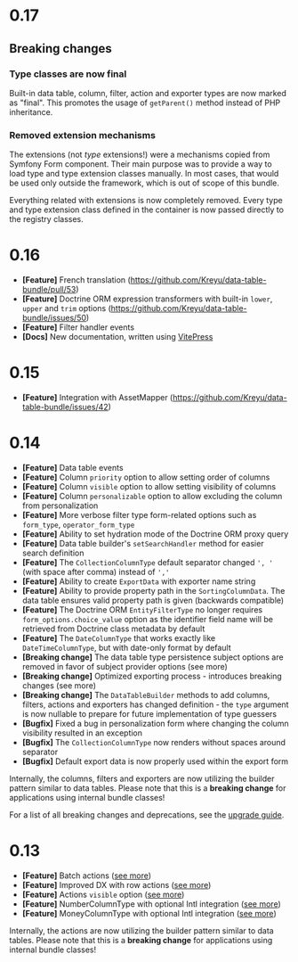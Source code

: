 # 0.17

## Breaking changes

### Type classes are now final

Built-in data table, column, filter, action and exporter types are now marked as "final".
This promotes the usage of `getParent()` method instead of PHP inheritance.

### Removed extension mechanisms

The extensions (not *type* extensions!) were a mechanisms copied from Symfony Form component.
Their main purpose was to provide a way to load type and type extension classes manually.
In most cases, that would be used only outside the framework, which is out of scope of this bundle.

Everything related with extensions is now completely removed.
Every type and type extension class defined in the container is now passed directly to the registry classes.

# 0.16

- **[Feature]** French translation (https://github.com/Kreyu/data-table-bundle/pull/53)
- **[Feature]** Doctrine ORM expression transformers with built-in `lower`, `upper` and `trim` options (https://github.com/Kreyu/data-table-bundle/issues/50)
- **[Feature]** Filter handler events
- **[Docs]** New documentation, written using [VitePress](https://vitepress.dev/)

# 0.15

- **[Feature]** Integration with AssetMapper (https://github.com/Kreyu/data-table-bundle/issues/42)

# 0.14

- **[Feature]** Data table events
- **[Feature]** Column `priority` option to allow setting order of columns
- **[Feature]** Column `visible` option to allow setting visibility of columns
- **[Feature]** Column `personalizable` option to allow excluding the column from personalization
- **[Feature]** More verbose filter type form-related options such as `form_type`, `operator_form_type`
- **[Feature]** Ability to set hydration mode of the Doctrine ORM proxy query
- **[Feature]** Data table builder's `setSearchHandler` method for easier search definition
- **[Feature]** The `CollectionColumnType` default separator changed `', '` (with space after comma) instead of `','`
- **[Feature]** Ability to create `ExportData` with exporter name string
- **[Feature]** Ability to provide property path in the `SortingColumnData`. The data table ensures valid property path is given (backwards compatible)
- **[Feature]** The Doctrine ORM `EntityFilterType` no longer requires `form_options.choice_value` option as the identifier field name will be retrieved from Doctrine class metadata by default
- **[Feature]** The `DateColumnType` that works exactly like `DateTimeColumnType`, but with date-only format by default
- **[Breaking change]** The data table type persistence subject options are removed in favor of subject provider options (see more)
- **[Breaking change]** Optimized exporting process - introduces breaking changes (see more)
- **[Breaking change]** The `DataTableBuilder` methods to add columns, filters, actions and exporters has changed definition - the `type` argument is now nullable to prepare for future implementation of type guessers
- **[Bugfix]** Fixed a bug in personalization form where changing the column visibility resulted in an exception
- **[Bugfix]** The `CollectionColumnType` now renders without spaces around separator
- **[Bugfix]** Default export data is now properly used within the export form 

Internally, the columns, filters and exporters are now utilizing the builder pattern similar to data tables.
Please note that this is a **breaking change** for applications using internal bundle classes!

For a list of all breaking changes and deprecations, see the [upgrade guide](../../../docs/upgrade-guide/0.14.md).

# 0.13

- **[Feature]** Batch actions ([see more](https://data-table-bundle.swroblewski.pl/features/actions/batch-actions/))
- **[Feature]** Improved DX with row actions ([see more](https://data-table-bundle.swroblewski.pl/features/actions/row-actions/))
- **[Feature]** Actions `visible` option ([see more](https://data-table-bundle.swroblewski.pl/reference/actions/types/action/#visible))
- **[Feature]** NumberColumnType with optional Intl integration ([see more](https://data-table-bundle.swroblewski.pl/reference/columns/types/number/))
- **[Feature]** MoneyColumnType with optional Intl integration ([see more](https://data-table-bundle.swroblewski.pl/reference/columns/types/money/))

Internally, the actions are now utilizing the builder pattern similar to data tables.
Please note that this is a **breaking change** for applications using internal bundle classes!
